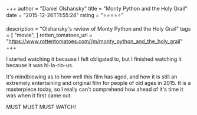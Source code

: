 +++
author = "Daniel Olshansky"
title = "Monty Python and the Holy Grail"
date = "2015-12-26T11:55:24"
rating = "⭐⭐⭐⭐⭐"

description = "Olshansky's review of Monty Python and the Holy Grail"
tags = [
    "movie",
]
rotten_tomatoes_url = "https://www.rottentomatoes.com//m/monty_python_and_the_holy_grail"
+++

I started watching it because I felt obligated to, but I finished watching it because it was hi-la-rio-us.

It's mindblowing as to how well this film has aged, and how it is still an extremely entertaining and original film for people of old ages in 2015. It is a masterpiece today, so I really can't comprehend how ahead of it's time it was when it first came out.

MUST MUST MUST WATCH!
